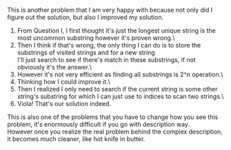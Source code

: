This is another problem that I am very happy with because not only did I figure out the solution, but also I improved my solution.

1. From Question I, I first thought it's just the longest unique string is the most uncommon substring however it's proven wrong.\
2. Then I think if that's wrong, the only thing I can do is to store the substrings of visited strings and for a new string\
   I'll just search to see if there's match in these substrings, if not obviously it's the answer.\
3. However it's not very efficient as finding all substrings is 2^n operation.\
4. Thinking how I could improve it.\
5. Then I realized I only need to search if the current string is some other string's substring for which I can just use to indices to scan two strings.\
6. Viola! That's our solution indeed.

This is also one of the problems that you have to change how you see this problem, it's enormously difficult if you go with description way.\
However once you realize the real problem behind the complex description, it becomes much cleaner, like hot knife in butter.
